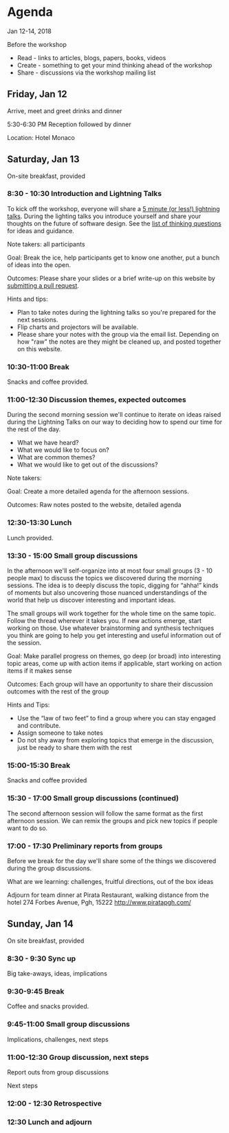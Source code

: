 # Agenda 

Jan 12-14, 2018

Before the workshop
* Read - links to articles, blogs, papers, books, videos
* Create - something to get your mind thinking ahead of the workshop
* Share - discussions via the workshop mailing list

## Friday, Jan 12

Arrive, meet and greet drinks and dinner

5:30-6:30 PM Reception followed by dinner

Location: Hotel Monaco

## Saturday, Jan 13

On-site breakfast, provided

### 8:30 - 10:30 Introduction and Lightning Talks

To kick off the workshop, everyone will share a [5 minute (or less!) lightning talks](https://github.com/michaelkeeling/future-of-software-design-workshop-2017/blob/master/participation.md#lighting-talks).  During the lighting talks you introduce yourself and share your thoughts on the future of software design.  See the [list of thinking questions](https://github.com/michaelkeeling/future-of-software-design-workshop-2017/blob/master/participation.md#ideas-for-your-lightning-talk) for ideas and guidance.

Note takers: all participants

Goal: Break the ice, help participants get to know one another, put a bunch of ideas into the open.

Outcomes: Please share your slides or a brief write-up on this website by [submitting a pull request](https://help.github.com/articles/about-pull-requests/).

Hints and tips:
* Plan to take notes during the lightning talks so you're prepared for the next sessions.
* Flip charts and projectors will be available.
* Please share your notes with the group via the email list.  Depending on how "raw" the notes are they might be cleaned
  up, and posted together on this website.

### 10:30-11:00 Break

Snacks and coffee provided.


### 11:00-12:30 Discussion themes, expected outcomes

During the second morning session we'll continue to iterate on ideas raised during the Lightning Talks on our way to deciding how to spend our time for the rest of the day.

* What we have heard?
* What we would like to focus on?
* What are common themes?
* What we would like to get out of the discussions?

Note takers: 

Goal: Create a more detailed agenda for the afternoon sessions.

Outcomes: Raw notes posted to the website, detailed agenda


### 12:30-13:30 Lunch

Lunch provided.


### 13:30 - 15:00 Small group discussions

In the afternoon we'll self-organize into at most four small groups (3 - 10 people max) to discuss
the topics we discovered during the morning sessions.  The idea is to deeply discuss the topic,
digging for “ahha!” kinds of moments but also uncovering those nuanced understandings of the world
that help us discover interesting and important ideas.

The small groups will work together for the whole time on the same topic.  Follow the thread wherever
it takes you.  If new actions emerge, start working on those.  Use whatever brainstorming and synthesis
techniques you think are going to help you get interesting and useful information out of the session.

Goal: Make parallel progress on themes, go deep (or broad) into interesting topic areas, come up with
action items if applicable, start working on action items if it makes sense

Outcomes: Each group will have an opportunity to share their discussion outcomes with the rest of the
group

Hints and Tips:

* Use the “law of two feet” to find a group where you can stay engaged and contribute.
* Assign someone to take notes
* Do not shy away from exploring topics that emerge in the discussion, just be ready to share them with the rest



### 15:00-15:30 Break

Snacks and coffee provided

### 15:30 - 17:00 Small group discussions (continued)

The second afternoon session will follow the same format as the first afternoon session.  We can
remix the groups and pick new topics if people want to do so.


### 17:00 - 17:30 Preliminary reports from groups

Before we break for the day we'll share some of the things we discovered during the
group discussions.

What are we learning: challenges, fruitful directions, out of the box ideas

Adjourn for team dinner at Pirata Restaurant, walking distance from the hotel
274 Forbes Avenue, Pgh, 15222
http://www.piratapgh.com/  

## Sunday, Jan 14

On site breakfast, provided


### 8:30 - 9:30 Sync up

Big take-aways, ideas, implications


### 9:30-9:45 Break 

Coffee and snacks provided.


### 9:45-11:00 Small group discussions

Implications, challenges, next steps


### 11:00-12:30 Group discussion, next steps

Report outs from group discussions

Next steps


### 12:00 - 12:30 Retrospective



### 12:30 Lunch and adjourn
